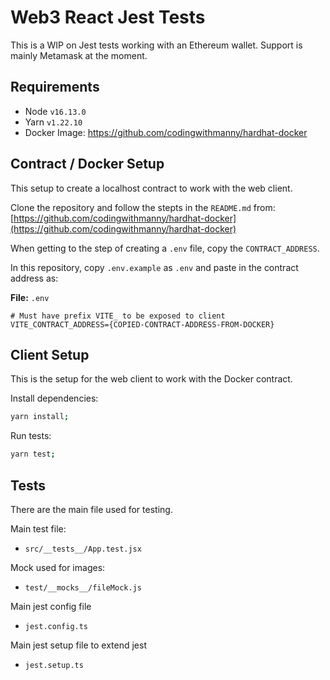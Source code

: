 # Web3 React Jest Tests

This is a WIP on Jest tests working with an Ethereum wallet.
Support is mainly Metamask at the moment.

## Requirements

- Node `v16.13.0`
- Yarn `v1.22.10`
- Docker Image: https://github.com/codingwithmanny/hardhat-docker

## Contract / Docker Setup

This setup to create a localhost contract to work with the web client.

Clone the repository and follow the stepts in the `README.md` from:
[https://github.com/codingwithmanny/hardhat-docker](https://github.com/codingwithmanny/hardhat-docker)

When getting to the step of creating a `.env` file, copy the `CONTRACT_ADDRESS`.

In this repository, copy `.env.example` as `.env` and paste in the contract address as:

**File:** `.env`

```
# Must have prefix VITE_ to be exposed to client
VITE_CONTRACT_ADDRESS={COPIED-CONTRACT-ADDRESS-FROM-DOCKER}
```

## Client Setup

This is the setup for the web client to work with the Docker contract.

Install dependencies:

```bash
yarn install;
```

Run tests:

```bash
yarn test;
```

## Tests

There are the main file used for testing.

Main test file:
- `src/__tests__/App.test.jsx`

Mock used for images:
- `test/__mocks__/fileMock.js`

Main jest config file
- `jest.config.ts`

Main jest setup file to extend jest
- `jest.setup.ts`

